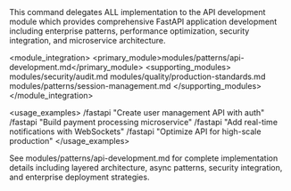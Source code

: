 <command purpose="Enterprise FastAPI development with production-ready patterns and performance optimization">
  
  <delegation target="modules/patterns/api-development.md">
    This command delegates ALL implementation to the API development module which provides comprehensive FastAPI application development including enterprise patterns, performance optimization, security integration, and microservice architecture.
  </delegation>
  
  <module_integration>
    <primary_module>modules/patterns/api-development.md</primary_module>
    <supporting_modules>
      <module>modules/security/audit.md</module>
      <module>modules/quality/production-standards.md</module>
      <module>modules/patterns/session-management.md</module>
    </supporting_modules>
  </module_integration>
  
  <usage_examples>
    <example type="basic">/fastapi "Create user management API with auth"</example>
    <example type="microservice">/fastapi "Build payment processing microservice"</example>
    <example type="websocket">/fastapi "Add real-time notifications with WebSockets"</example>
    <example type="performance">/fastapi "Optimize API for high-scale production"</example>
  </usage_examples>
  
  <reference>
    See modules/patterns/api-development.md for complete implementation details including layered architecture, async patterns, security integration, and enterprise deployment strategies.
  </reference>
  
</command>
